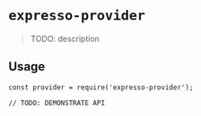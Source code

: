 # `expresso-provider`

> TODO: description

## Usage

```
const provider = require('expresso-provider');

// TODO: DEMONSTRATE API
```
